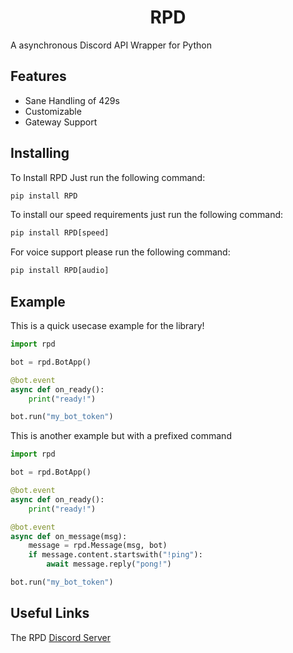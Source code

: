 <h1 align="center">RPD</h1>

A asynchronous Discord API Wrapper for Python

## Features

- Sane Handling of 429s
- Customizable
- Gateway Support

## Installing

To Install RPD Just run the following command:

```py
pip install RPD
```

To install our speed requirements just run the following command:

```py
pip install RPD[speed]
```

For voice support please run the following command:

```py
pip install RPD[audio]
```

## Example
This is a quick usecase example for the library!

```py
import rpd

bot = rpd.BotApp()

@bot.event
async def on_ready():
    print("ready!")

bot.run("my_bot_token")
```

This is another example but with a prefixed command

```py
import rpd

bot = rpd.BotApp()

@bot.event
async def on_ready():
    print("ready!")

@bot.event
async def on_message(msg):
    message = rpd.Message(msg, bot)
    if message.content.startswith("!ping"):
        await message.reply("pong!")

bot.run("my_bot_token")
```

## Useful Links

The RPD [Discord Server](https://discord.gg/cvCAwntVhm)
